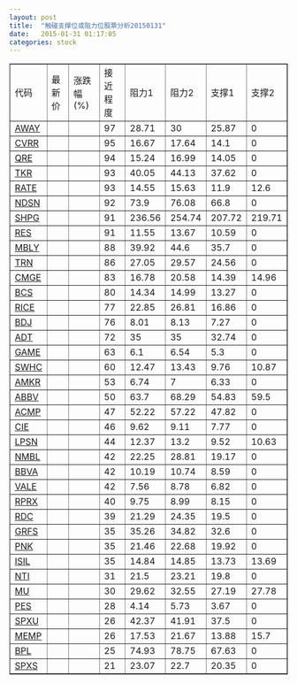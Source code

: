 ```yaml
---
layout: post
title:  "触碰支撑位或阻力位股票分析20150131"
date:   2015-01-31 01:17:05
categories: stock
---
```

<script type="text/javascript">
var stockList = []
stockList.push('gb_away');
stockList.push('gb_cvrr');
stockList.push('gb_qre');
stockList.push('gb_tkr');
stockList.push('gb_rate');
stockList.push('gb_ndsn');
stockList.push('gb_shpg');
stockList.push('gb_res');
stockList.push('gb_mbly');
stockList.push('gb_trn');
stockList.push('gb_cmge');
stockList.push('gb_bcs');
stockList.push('gb_rice');
stockList.push('gb_bdj');
stockList.push('gb_adt');
stockList.push('gb_game');
stockList.push('gb_swhc');
stockList.push('gb_amkr');
stockList.push('gb_abbv');
stockList.push('gb_acmp');
stockList.push('gb_cie');
stockList.push('gb_lpsn');
stockList.push('gb_nmbl');
stockList.push('gb_bbva');
stockList.push('gb_vale');
stockList.push('gb_rprx');
stockList.push('gb_rdc');
stockList.push('gb_grfs');
stockList.push('gb_pnk');
stockList.push('gb_isil');
stockList.push('gb_nti');
stockList.push('gb_mu');
stockList.push('gb_pes');
stockList.push('gb_spxu');
stockList.push('gb_memp');
stockList.push('gb_bpl');
stockList.push('gb_spxs');
</script>
<table border="1">
 <tr>
 <td>代码</td>
 <td>最新价</td>
 <td>涨跌幅(%)</td>
 <td>接近程度</td>
 <td>阻力1</td>
 <td>阻力2</td>
 <td>支撑1</td>
 <td>支撑2</td>
</tr>
  <tr id="away" class="green">
  <td><a href="http://stock.finance.sina.com.cn/usstock/quotes/AWAY.html" target="_blank">AWAY</a></td><td></td><td></td><td>97</td><td>28.71</td><td>30</td><td>25.87</td><td>0</td></tr>
  <tr id="cvrr" class="red">
  <td><a href="http://stock.finance.sina.com.cn/usstock/quotes/CVRR.html" target="_blank">CVRR</a></td><td></td><td></td><td>95</td><td>16.67</td><td>17.64</td><td>14.1</td><td>0</td></tr>
  <tr id="qre" class="red">
  <td><a href="http://stock.finance.sina.com.cn/usstock/quotes/QRE.html" target="_blank">QRE</a></td><td></td><td></td><td>94</td><td>15.24</td><td>16.99</td><td>14.05</td><td>0</td></tr>
  <tr id="tkr" class="green">
  <td><a href="http://stock.finance.sina.com.cn/usstock/quotes/TKR.html" target="_blank">TKR</a></td><td></td><td></td><td>93</td><td>40.05</td><td>44.13</td><td>37.62</td><td>0</td></tr>
  <tr id="rate" class="green">
  <td><a href="http://stock.finance.sina.com.cn/usstock/quotes/RATE.html" target="_blank">RATE</a></td><td></td><td></td><td>93</td><td>14.55</td><td>15.63</td><td>11.9</td><td>12.6</td></tr>
  <tr id="ndsn" class="red">
  <td><a href="http://stock.finance.sina.com.cn/usstock/quotes/NDSN.html" target="_blank">NDSN</a></td><td></td><td></td><td>92</td><td>73.9</td><td>76.08</td><td>66.8</td><td>0</td></tr>
  <tr id="shpg" class="green">
  <td><a href="http://stock.finance.sina.com.cn/usstock/quotes/SHPG.html" target="_blank">SHPG</a></td><td></td><td></td><td>91</td><td>236.56</td><td>254.74</td><td>207.72</td><td>219.71</td></tr>
  <tr id="res" class="green">
  <td><a href="http://stock.finance.sina.com.cn/usstock/quotes/RES.html" target="_blank">RES</a></td><td></td><td></td><td>91</td><td>11.55</td><td>13.67</td><td>10.59</td><td>0</td></tr>
  <tr id="mbly" class="red">
  <td><a href="http://stock.finance.sina.com.cn/usstock/quotes/MBLY.html" target="_blank">MBLY</a></td><td></td><td></td><td>88</td><td>39.92</td><td>44.6</td><td>35.7</td><td>0</td></tr>
  <tr id="trn" class="green">
  <td><a href="http://stock.finance.sina.com.cn/usstock/quotes/TRN.html" target="_blank">TRN</a></td><td></td><td></td><td>86</td><td>27.05</td><td>29.57</td><td>24.56</td><td>0</td></tr>
  <tr id="cmge" class="red">
  <td><a href="http://stock.finance.sina.com.cn/usstock/quotes/CMGE.html" target="_blank">CMGE</a></td><td></td><td></td><td>83</td><td>16.78</td><td>20.58</td><td>14.39</td><td>14.96</td></tr>
  <tr id="bcs" class="red">
  <td><a href="http://stock.finance.sina.com.cn/usstock/quotes/BCS.html" target="_blank">BCS</a></td><td></td><td></td><td>80</td><td>14.34</td><td>14.99</td><td>13.27</td><td>0</td></tr>
  <tr id="rice" class="green">
  <td><a href="http://stock.finance.sina.com.cn/usstock/quotes/RICE.html" target="_blank">RICE</a></td><td></td><td></td><td>77</td><td>22.85</td><td>26.81</td><td>16.86</td><td>0</td></tr>
  <tr id="bdj" class="green">
  <td><a href="http://stock.finance.sina.com.cn/usstock/quotes/BDJ.html" target="_blank">BDJ</a></td><td></td><td></td><td>76</td><td>8.01</td><td>8.13</td><td>7.27</td><td>0</td></tr>
  <tr id="adt" class="red">
  <td><a href="http://stock.finance.sina.com.cn/usstock/quotes/ADT.html" target="_blank">ADT</a></td><td></td><td></td><td>72</td><td>35</td><td>35</td><td>32.74</td><td>0</td></tr>
  <tr id="game" class="green">
  <td><a href="http://stock.finance.sina.com.cn/usstock/quotes/GAME.html" target="_blank">GAME</a></td><td></td><td></td><td>63</td><td>6.1</td><td>6.54</td><td>5.3</td><td>0</td></tr>
  <tr id="swhc" class="red">
  <td><a href="http://stock.finance.sina.com.cn/usstock/quotes/SWHC.html" target="_blank">SWHC</a></td><td></td><td></td><td>60</td><td>12.47</td><td>13.43</td><td>9.76</td><td>10.87</td></tr>
  <tr id="amkr" class="green">
  <td><a href="http://stock.finance.sina.com.cn/usstock/quotes/AMKR.html" target="_blank">AMKR</a></td><td></td><td></td><td>53</td><td>6.74</td><td>7</td><td>6.33</td><td>0</td></tr>
  <tr id="abbv" class="red">
  <td><a href="http://stock.finance.sina.com.cn/usstock/quotes/ABBV.html" target="_blank">ABBV</a></td><td></td><td></td><td>50</td><td>63.7</td><td>68.29</td><td>54.83</td><td>59.5</td></tr>
  <tr id="acmp" class="red">
  <td><a href="http://stock.finance.sina.com.cn/usstock/quotes/ACMP.html" target="_blank">ACMP</a></td><td></td><td></td><td>47</td><td>52.22</td><td>57.22</td><td>47.82</td><td>0</td></tr>
  <tr id="cie" class="red">
  <td><a href="http://stock.finance.sina.com.cn/usstock/quotes/CIE.html" target="_blank">CIE</a></td><td></td><td></td><td>46</td><td>9.62</td><td>9.11</td><td>7.77</td><td>0</td></tr>
  <tr id="lpsn" class="green">
  <td><a href="http://stock.finance.sina.com.cn/usstock/quotes/LPSN.html" target="_blank">LPSN</a></td><td></td><td></td><td>44</td><td>12.37</td><td>13.2</td><td>9.52</td><td>10.63</td></tr>
  <tr id="nmbl" class="red">
  <td><a href="http://stock.finance.sina.com.cn/usstock/quotes/NMBL.html" target="_blank">NMBL</a></td><td></td><td></td><td>42</td><td>22.25</td><td>28.81</td><td>19.17</td><td>0</td></tr>
  <tr id="bbva" class="green">
  <td><a href="http://stock.finance.sina.com.cn/usstock/quotes/BBVA.html" target="_blank">BBVA</a></td><td></td><td></td><td>42</td><td>10.19</td><td>10.74</td><td>8.59</td><td>0</td></tr>
  <tr id="vale" class="green">
  <td><a href="http://stock.finance.sina.com.cn/usstock/quotes/VALE.html" target="_blank">VALE</a></td><td></td><td></td><td>42</td><td>7.56</td><td>8.78</td><td>6.82</td><td>0</td></tr>
  <tr id="rprx" class="green">
  <td><a href="http://stock.finance.sina.com.cn/usstock/quotes/RPRX.html" target="_blank">RPRX</a></td><td></td><td></td><td>40</td><td>9.75</td><td>8.99</td><td>8.15</td><td>0</td></tr>
  <tr id="rdc" class="red">
  <td><a href="http://stock.finance.sina.com.cn/usstock/quotes/RDC.html" target="_blank">RDC</a></td><td></td><td></td><td>39</td><td>21.29</td><td>24.35</td><td>19.5</td><td>0</td></tr>
  <tr id="grfs" class="red">
  <td><a href="http://stock.finance.sina.com.cn/usstock/quotes/GRFS.html" target="_blank">GRFS</a></td><td></td><td></td><td>35</td><td>35.26</td><td>34.82</td><td>32.6</td><td>0</td></tr>
  <tr id="pnk" class="red">
  <td><a href="http://stock.finance.sina.com.cn/usstock/quotes/PNK.html" target="_blank">PNK</a></td><td></td><td></td><td>35</td><td>21.46</td><td>22.68</td><td>19.92</td><td>0</td></tr>
  <tr id="isil" class="green">
  <td><a href="http://stock.finance.sina.com.cn/usstock/quotes/ISIL.html" target="_blank">ISIL</a></td><td></td><td></td><td>35</td><td>14.84</td><td>14.85</td><td>13.73</td><td>13.69</td></tr>
  <tr id="nti" class="green">
  <td><a href="http://stock.finance.sina.com.cn/usstock/quotes/NTI.html" target="_blank">NTI</a></td><td></td><td></td><td>31</td><td>21.5</td><td>23.21</td><td>19.8</td><td>0</td></tr>
  <tr id="mu" class="green">
  <td><a href="http://stock.finance.sina.com.cn/usstock/quotes/MU.html" target="_blank">MU</a></td><td></td><td></td><td>30</td><td>29.62</td><td>32.55</td><td>27.19</td><td>27.78</td></tr>
  <tr id="pes" class="red">
  <td><a href="http://stock.finance.sina.com.cn/usstock/quotes/PES.html" target="_blank">PES</a></td><td></td><td></td><td>28</td><td>4.14</td><td>5.73</td><td>3.67</td><td>0</td></tr>
  <tr id="spxu" class="red">
  <td><a href="http://stock.finance.sina.com.cn/usstock/quotes/SPXU.html" target="_blank">SPXU</a></td><td></td><td></td><td>26</td><td>42.37</td><td>41.91</td><td>37.5</td><td>0</td></tr>
  <tr id="memp" class="red">
  <td><a href="http://stock.finance.sina.com.cn/usstock/quotes/MEMP.html" target="_blank">MEMP</a></td><td></td><td></td><td>26</td><td>17.53</td><td>21.67</td><td>13.88</td><td>15.7</td></tr>
  <tr id="bpl" class="red">
  <td><a href="http://stock.finance.sina.com.cn/usstock/quotes/BPL.html" target="_blank">BPL</a></td><td></td><td></td><td>25</td><td>74.93</td><td>78.75</td><td>67.63</td><td>0</td></tr>
  <tr id="spxs" class="red">
  <td><a href="http://stock.finance.sina.com.cn/usstock/quotes/SPXS.html" target="_blank">SPXS</a></td><td></td><td></td><td>21</td><td>23.07</td><td>22.7</td><td>20.35</td><td>0</td></tr>
</table>
